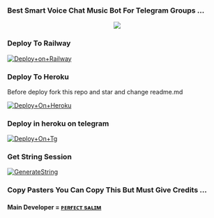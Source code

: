 ### Best Smart Voice Chat Music Bot For Telegram Groups ...


<p align="center"><a href="https://t.me/xmartperson"><img src="https://telegra.ph/file/1253d28be81bde1162ed1.jpg"></a></p>




### Deploy To Railway

[![Deploy+on+Railway](https://railway.app/button.svg)](https://railway.app/new/template?template=https://github.com/S780821/Rockerz_Musicplayer&envs=API_ID,API_HASH,BOT_TOKEN,BOT_USERNAME,STRING_SESSION)


### Deploy To Heroku
Before deploy fork this repo and star and change readme.md 

[![Deploy+On+Heroku](https://www.herokucdn.com/deploy/button.svg)](https://heroku.com/deploy?template=https://github.com/S780821/Rockerz_Musicplayer)

### Deploy in heroku on telegram

[![Deploy+On+Tg](https://img.shields.io/badge/DEPLOY%20VIA%20TELEGRAM%20BOT-blueviolet?style=for-the-badge&logo=telegram)](https://telegram.dog/XTZ_HerokuBot?start=Uzc4MDgyMS9Sb2NrZXJ6X011c2ljcGxheWVyIFhtYXJ0eQ)

### Get String Session

[![GenerateString](https://img.shields.io/badge/repl.it-generateString-yellowgreen)](https://replit.com/@S780821/RoCkErZSeSsioN)



### Copy Pasters You Can Copy This But Must Give Credits ...

#### Main Developer = [ᴘᴇʀғᴇᴄᴛ sᴀʟɪᴍ](https://t.me/Xmartperson)

